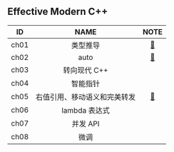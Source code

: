 ## Effective Modern C++

|  ID  |             NAME             |          NOTE           |
| :--: | :--------------------------: | :---------------------: |
| ch01 |           类型推导           | [:bookmark:](./ch01.md) |
| ch02 |             auto             | [:bookmark:](./ch02.md) |
| ch03 |         转向现代 C++         |                         |
| ch04 |           智能指针           |                         |
| ch05 | 右值引用、移动语义和完美转发 | [:bookmark:](./ch05.md) |
| ch06 |        lambda 表达式         |                         |
| ch07 |           并发 API           |                         |
| ch08 |             微调             |                         |